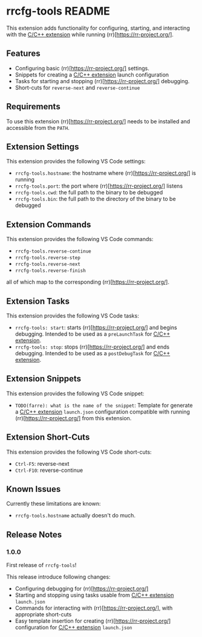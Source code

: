 # rrcfg-tools README

This extension adds functionality for configuring, starting, and interacting with the [C/C++ extension](https://marketplace.visualstudio.com/items?itemName=ms-vscode.cpptools) while running (rr)[https://rr-project.org/].

## Features

- Configuring basic (rr)[https://rr-project.org/] settings.
- Snippets for creating a [C/C++ extension](https://marketplace.visualstudio.com/items?itemName=ms-vscode.cpptools) launch configuration
- Tasks for starting and stopping (rr)[https://rr-project.org/] debugging.
- Short-cuts for `reverse-next` and `reverse-continue`

## Requirements

To use this extension (rr)[https://rr-project.org/] needs to be installed and accessible from the `PATH`.

## Extension Settings

This extension provides the following VS Code settings:

- `rrcfg-tools.hostname`: the hostname where (rr)[https://rr-project.org/] is running
- `rrcfg-tools.port`: the port where (rr)[https://rr-project.org/] listens
- `rrcfg-tools.cwd`: the full path to the binary to be debugged
- `rrcfg-tools.bin`: the full path to the directory of the binary to be debugged

## Extension Commands

This extension provides the following VS Code commands:

- `rrcfg-tools.reverse-continue`
- `rrcfg-tools.reverse-step`
- `rrcfg-tools.reverse-next`
- `rrcfg-tools.reverse-finish`

all of which map to the corresponding (rr)[https://rr-project.org/].

## Extension Tasks

This extension provides the following VS Code tasks:

- `rrcfg-tools: start`: starts (rr)[https://rr-project.org/] and begins debugging. Intended to be used as a `preLaunchTask` for [C/C++ extension](https://marketplace.visualstudio.com/items?itemName=ms-vscode.cpptools).
- `rrcfg-tools: stop`: stops (rr)[https://rr-project.org/] and ends debugging. Intended to be used as a `postDebugTask` for [C/C++ extension](https://marketplace.visualstudio.com/items?itemName=ms-vscode.cpptools).

## Extension Snippets

This extension provides the following VS Code snippet:

- `TODO(farre): what is the name of the snippet`: Template for generate a [C/C++ extension](https://marketplace.visualstudio.com/items?itemName=ms-vscode.cpptools) `launch.json` configuration compatible with running (rr)[https://rr-project.org/] from this extension.

## Extension Short-Cuts

This extension provides the following VS Code short-cuts:

- `Ctrl-F5`: reverse-next
- `Ctrl-F10`: reverse-continue

## Known Issues

Currently these limitations are known:

- `rrcfg-tools.hostname` actually doesn't do much.

## Release Notes

### 1.0.0

First release of `rrcfg-tools`!

This release introduce following changes:

- Configuring debugging for (rr)[https://rr-project.org/]
- Starting and stopping using tasks usable from [C/C++ extension](https://marketplace.visualstudio.com/items?itemName=ms-vscode.cpptools) `launch.json`
- Commands for interacting with (rr)[https://rr-project.org/], with appropriate short-cuts
- Easy template insertion for creating (rr)[https://rr-project.org/] configuration for [C/C++ extension](https://marketplace.visualstudio.com/items?itemName=ms-vscode.cpptools) `launch.json`
